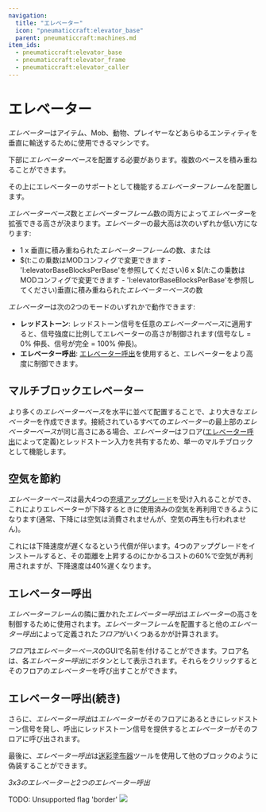 ```yaml
---
navigation:
  title: "エレベーター"
  icon: "pneumaticcraft:elevator_base"
  parent: pneumaticcraft:machines.md
item_ids:
  - pneumaticcraft:elevator_base
  - pneumaticcraft:elevator_frame
  - pneumaticcraft:elevator_caller
---
```


# エレベーター

*エレベーター*はアイテム、Mob、動物、プレイヤーなどあらゆるエンティティを垂直に輸送するために使用できるマシンです。

下部に*エレベーターベース*を配置する必要があります。複数のベースを積み重ねることができます。

その上にエレベーターのサポートとして機能する*エレベーターフレーム*を配置します。

*エレベーターベース*数と*エレベーターフレーム*数の両方によって*エレベーター*を拡張できる高さが決まります。*エレベーター*の最大高は次のいずれか低い方になります:
- 1 x 垂直に積み重ねられた*エレベーターフレーム*の数、または
- <Color hex="#880">$(t:この乗数はMODコンフィグで変更できます - 'I:elevatorBaseBlocksPerBase'を参照してください)6 x $(/t:この乗数はMODコンフィグで変更できます - 'I:elevatorBaseBlocksPerBase'を参照してください)</Color>垂直に積み重ねられた*エレベーターベース*の数

*エレベーター*は次の2つのモードのいずれかで動作できます:
- **レッドストーン**: <Color hex="#f00">レッドストーン信号</Color>を任意の*エレベーターベース*に適用すると、信号強度に比例してエレベーターの高さが制御されます(信号なし = 0% 伸長、信号が完全 = 100% 伸長)。
- **エレベーター呼出**: [エレベーター呼出](#caller)を使用すると、エレベーターをより高度に制御できます。

## マルチブロックエレベーター

より多くの*エレベーターベース*を水平に並べて配置することで、より大きな*エレベーター*を作成できます。接続されているすべての*エレベーター*の最上部の*エレベーターベース*が同じ高さにある場合、*エレベーター*はフロア([エレベーター呼出](#caller)によって定義)とレッドストーン入力を共有するため、単一のマルチブロックとして機能します。

## 空気を節約

*エレベーターベース*は最大4つの[充填アップグレード](../base_concepts/upgrades.md#charging)を受け入れることができ、これによりエレベーターが下降するときに使用済みの空気を再利用できるようになります(通常、下降には空気は消費されませんが、空気の再生も行われません)。

これには下降速度が遅くなるという代償が伴います。4つのアップグレードをインストールすると、その距離を上昇するのにかかるコストの60%で空気が再利用されますが、下降速度は40%遅くなります。

<a name="caller"></a>
## エレベーター呼出

*エレベーターフレーム*の隣に置かれた*エレベーター呼出*は*エレベーター*の高さを制御するために使用されます。*エレベーターフレーム*を配置すると他の*エレベーター呼出*によって定義された*フロア*がいくつあるかが計算されます。

*フロア*は*エレベーターベース*のGUIで名前を付けることができます。フロア名は、各*エレベーター呼出*にボタンとして表示されます。それらをクリックするとそのフロアの*エレベーター*を呼び出すことができます。

## エレベーター呼出(続き)

さらに、*エレベーター呼出*は*エレベーター*がそのフロアにあるときに<Color hex="#f00">レッドストーン信号</Color>を発し、呼出に<Color hex="#f00">レッドストーン信号</Color>を提供すると*エレベーター*がそのフロアに呼び出されます。

最後に、*エレベーター呼出*は[迷彩塗布器](../tools/camo_applicator.md)ツールを使用して他のブロックのように偽装することができます。

*3x3のエレベーターと2つのエレベーター呼出*

TODO: Unsupported flag 'border'
![](elevator.png)



<Recipe id="pneumaticcraft:elevator_base_1" />

<Recipe id="pneumaticcraft:elevator_frame" />



<Recipe id="pneumaticcraft:elevator_caller" />

